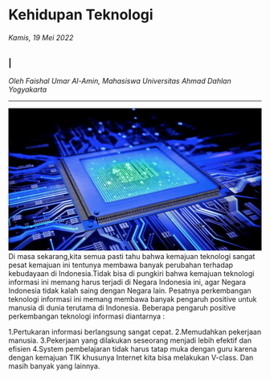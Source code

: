 # Kehidupan Teknologi 

###### Kamis, 19 Mei 2022

### |

_Oleh Faishal Umar Al-Amin, Mahasiswa Universitas Ahmad Dahlan Yogyakarta_

---
![gambar teknologi](../img/tekno%201.webp)
Di masa sekarang,kita semua pasti tahu bahwa kemajuan teknologi sangat pesat kemajuan ini tentunya membawa banyak perubahan terhadap kebudayaan di Indonesia.Tidak bisa di pungkiri bahwa kemajuan teknologi informasi ini memang harus terjadi di Negara Indonesia ini, agar Negara Indonesia tidak kalah saing dengan Negara lain.
Pesatnya perkembangan teknologi informasi ini memang membawa banyak pengaruh positive untuk manusia di dunia terutama di Indonesia.
Beberapa pengaruh positive perkembangan teknologi informasi diantarnya :

1.Pertukaran informasi berlangsung sangat cepat.
2.Memudahkan pekerjaan manusia.
3.Pekerjaan yang dilakukan seseorang menjadi lebih efektif dan efisien
4.System pembelajaran tidak harus tatap muka dengan guru karena dengan kemajuan TIK khusunya Internet kita bisa melakukan V-class. Dan masih banyak yang lainnya.

